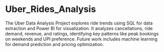 # Uber_Rides_Analysis
The Uber Data Analysis Project explores ride trends using SQL for data extraction and Power BI for visualization. It analyzes cancellations, ride demand, revenue, and ratings, identifying key patterns like peak bookings on weekends and UPI preference. Future work includes machine learning for demand prediction and pricing optimization.
